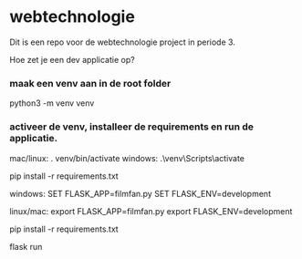 # webtechnologie
Dit is een repo voor de webtechnologie project in periode 3.

Hoe zet je een dev applicatie op?

### maak een venv aan in de root folder

python3 -m venv venv

### activeer de venv, installeer de requirements en run de applicatie.

mac/linux: . venv/bin/activate
windows: .\venv\Scripts\activate

pip install -r requirements.txt

windows:
SET FLASK_APP=filmfan.py
SET FLASK_ENV=development

linux/mac:
export FLASK_APP=filmfan.py
export FLASK_ENV=development

pip install -r requirements.txt

flask run